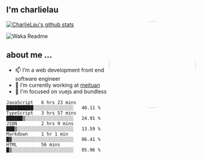 
<h2>I'm charlielau</h2>
<img align='right' style="border-radius:50%" src="https://avatars1.githubusercontent.com/u/44078251?s=460&u=6b4f1c257663e44063b0b6a21c9c94f45bcfdcc7&v=4" width="230">

[![CharlieLau's github stats](https://github-readme-stats.vercel.app/api?username=charlielau)](https://github.com/charlielau/github-readme-stats)


![Waka Readme](https://github.com/CharlieLau/charlielau/workflows/Waka%20Readme/badge.svg)

## about me ...
- 📫 I’m a web development front end software engineer
- 🔭 I’m currently working at  <a href="https://www.meituan.com">meituan</a>
- 🔭 I'm focused on vuejs and bundless

<!-- <p align="center">
  <a href="https://github.com/charlielau" class="rich-diff-level-one">
    <img src="https://github-readme-stats.vercel.app/api?username=charlielau&title_color=333&text_color=777" alt="CharlieLau" >
  </a>
</p> -->

<!--START_SECTION:waka-->
```text
JavaScript   6 hrs 23 mins   ██████████░░░░░░░░░░░░░░░   40.11 % 
TypeScript   3 hrs 57 mins   ██████▒░░░░░░░░░░░░░░░░░░   24.91 % 
JSON         2 hrs 9 mins    ███▒░░░░░░░░░░░░░░░░░░░░░   13.59 % 
Markdown     1 hr 1 min      █▓░░░░░░░░░░░░░░░░░░░░░░░   06.41 % 
HTML         56 mins         █▒░░░░░░░░░░░░░░░░░░░░░░░   05.96 % 
```
<!--END_SECTION:waka-->
